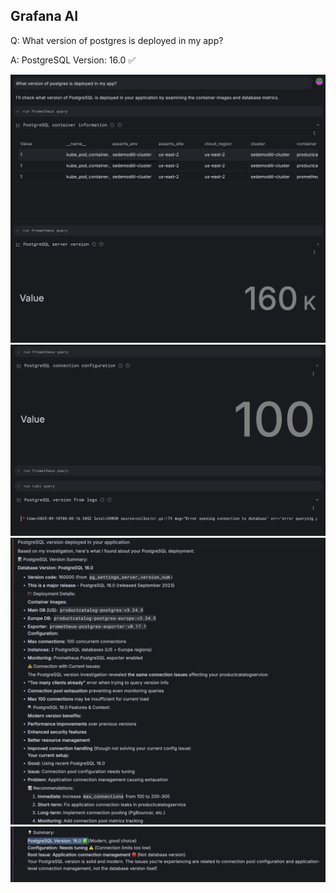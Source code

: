 ## Grafana AI
Q: What version of postgres is deployed in my app?

A: PostgreSQL Version: 16.0 ✅ 

![prompt](/images/breakout_3/4.3-grafana-assistant-1.png)
![findings](/images/breakout_3/4.3-grafana-assistant-2.png)
![findings](/images/breakout_3/4.3-grafana-assistant-3.png)
![answer](/images/breakout_3/4.3-grafana-assistant-4.png)

